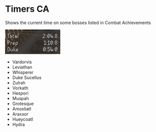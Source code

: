 # Timers CA
Shows the current time on some bosses listed in Combat Achievements

![ejemplo1.png](ejemplo1.png)

- Vardorvis
- Leviathan
- Whisperer
- Duke Sucellus
- Zulrah
- Vorkath
- Hespori
- Muspah
- Grotesque
- Amoxliatl
- Araxxor
- Hueycoatl
- Hydra